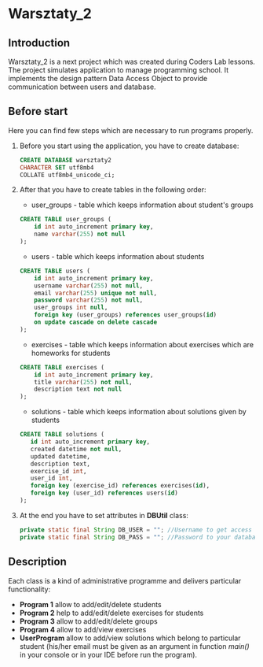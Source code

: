 # Warsztaty_2

## Introduction
Warsztaty_2 is a next project which was created during Coders Lab lessons.
The project simulates application to manage programming school.
It implements the design pattern Data Access Object to provide communication between users and database.

## Before start
Here you can find few steps which are necessary to run programs properly.
1. Before you start using the application, you have to create database:
    ```sql
   CREATE DATABASE warsztaty2
   CHARACTER SET utf8mb4
   COLLATE utf8mb4_unicode_ci;
    ``` 
2. After that you have to create tables in the following order:
   * user_groups - table which keeps information about student's groups 
    ```sql
    CREATE TABLE user_groups (
        id int auto_increment primary key,
        name varchar(255) not null
    );
   ```
   * users - table which keeps information about students
   ```sql
   CREATE TABLE users (
       id int auto_increment primary key,
       username varchar(255) not null,
       email varchar(255) unique not null,
       password varchar(255) not null,
       user_groups int null,
       foreign key (user_groups) references user_groups(id)
       on update cascade on delete cascade
   );
   ```
   
   * exercises - table which keeps information about exercises which are homeworks for students
   ```sql
   CREATE TABLE exercises (
       id int auto_increment primary key,
       title varchar(255) not null,
       description text not null
   );
   ```
   
   * solutions - table which keeps information about solutions given by students
    ```sql
   CREATE TABLE solutions (
       id int auto_increment primary key,
       created datetime not null,
       updated datetime,
       description text,
       exercise_id int,
       user_id int,
       foreign key (exercise_id) references exercises(id),
       foreign key (user_id) references users(id)
   );
    ```

3. At the end you have to set attributes in **DBUtil** class:
    ```java
   private static final String DB_USER = ""; //Username to get access to database
   private static final String DB_PASS = ""; //Password to your database
    ```
	
## Description

Each class is a kind of administrative programme and delivers particular functionality:
* **Program 1** allow to add/edit/delete students
* **Program 2** help to add/edit/delete exercises for students
* **Program 3** allow to add/edit/delete groups 
* **Program 4** allow to add/view exercises
* **UserProgram** allow to add/view solutions which belong to particular student 
(his/her email must be given as an argument in function *main()* in your console or in your IDE before run the program). 